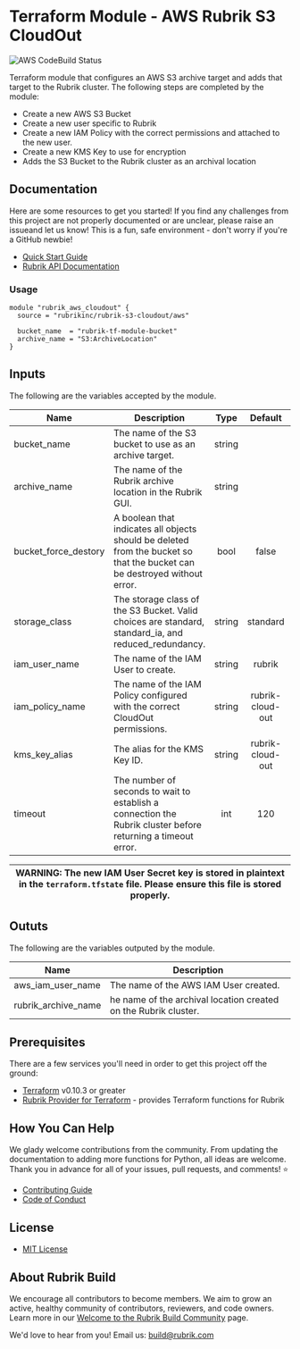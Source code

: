 # Terraform Module - AWS Rubrik S3 CloudOut

![AWS CodeBuild Status](https://codebuild.us-west-2.amazonaws.com/badges?uuid=eyJlbmNyeXB0ZWREYXRhIjoibk1JcW1LMFdOYXpNL0c5T052VzRCc0l1SE9BR3BzZkh2bkdlNGxyTzNuUzBOZ2tvZmtWZE1ZbWdrQmplSDJYODVOYnlRc1lDRWhrejI1ZS9aS1ZaZG5zPSIsIml2UGFyYW1ldGVyU3BlYyI6IlNCTzVjWmpXMXlrSHdrNmIiLCJtYXRlcmlhbFNldFNlcmlhbCI6MX0%3D&branch=master)

Terraform module that configures an AWS S3 archive target and adds that target to the Rubrik cluster. The following steps are completed by the module:

* Create a new AWS S3 Bucket
* Create a new user specific to Rubrik
* Create a new IAM Policy with the correct permissions and attached to the new user.
* Create a new KMS Key to use for encryption
* Adds the S3 Bucket to the Rubrik cluster as an archival location

## Documentation

Here are some resources to get you started! If you find any challenges from this project are not properly documented or are unclear, please raise an issueand let us know! This is a fun, safe environment - don't worry if you're a GitHub newbie!

* [Quick Start Guide](/docs/quick-start.md)
* [Rubrik API Documentation](https://github.com/rubrikinc/api-documentation)

### Usage

```hcl
module "rubrik_aws_cloudout" {
  source = "rubrikinc/rubrik-s3-cloudout/aws"

  bucket_name  = "rubrik-tf-module-bucket"
  archive_name = "S3:ArchiveLocation"
}
```

## Inputs

The following are the variables accepted by the module.

| Name                 | Description                                                                                                               |  Type  |      Default     | Required |
|----------------------|---------------------------------------------------------------------------------------------------------------------------|:------:|:----------------:|:--------:|
| bucket_name          | The name of the S3 bucket to use as an archive target.                                                                    | string |                  |    yes   |
| archive_name         | The name of the Rubrik archive location in the Rubrik GUI.                                                                | string |                  |    yes   |
| bucket_force_destory | A boolean that indicates all objects should be deleted from the bucket so that the bucket can be destroyed without error. |  bool  |       false      |    no    |
| storage_class        | The storage class of the S3 Bucket. Valid choices are standard, standard_ia, and reduced_redundancy.                      | string |     standard     |    no    |
| iam_user_name        | The name of the IAM User to create.                                                                                       | string |      rubrik      |    no    |
| iam_policy_name      | The name of the IAM Policy configured with the correct CloudOut permissions.                                              | string | rubrik-cloud-out |    no    |
| kms_key_alias        | The alias for the KMS Key ID.                                                                                             | string | rubrik-cloud-out |    no    |
| timeout              | The number of seconds to wait to establish a connection the Rubrik cluster before returning a timeout error.              |   int  |        120       |    no    |

| WARNING: The new IAM User Secret key is stored in plaintext in the `terraform.tfstate` file. Please ensure this file is stored properly.  |
| --- |

## Oututs

The following are the variables outputed by the module.

| Name                | Description                                                     |
|---------------------|-----------------------------------------------------------------|
| aws_iam_user_name   | The name of the AWS IAM User created.                           |
| rubrik_archive_name | he name of the archival location created on the Rubrik cluster. |



## Prerequisites

There are a few services you'll need in order to get this project off the ground:

* [Terraform](https://www.terraform.io/downloads.html) v0.10.3 or greater
* [Rubrik Provider for Terraform](https://github.com/rubrikinc/rubrik-provider-for-terraform) - provides Terraform functions for Rubrik

## How You Can Help

We glady welcome contributions from the community. From updating the documentation to adding more functions for Python, all ideas are welcome. Thank you in advance for all of your issues, pull requests, and comments! :star:

* [Contributing Guide](CONTRIBUTING.md)
* [Code of Conduct](CODE_OF_CONDUCT.md)

## License

* [MIT License](LICENSE)

## About Rubrik Build

We encourage all contributors to become members. We aim to grow an active, healthy community of contributors, reviewers, and code owners. Learn more in our [Welcome to the Rubrik Build Community](https://github.com/rubrikinc/welcome-to-rubrik-build) page.

We'd  love to hear from you! Email us: build@rubrik.com 
